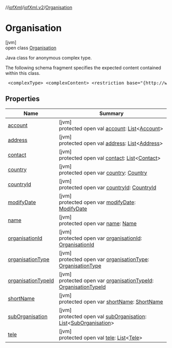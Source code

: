 //[iofXml](../../../index.md)/[iofXml.v2](../index.md)/[Organisation](index.md)

# Organisation

[jvm]\
open class [Organisation](index.md)

<p>Java class for anonymous complex type. <p>The following schema fragment specifies the expected content contained within this class. <pre> &lt;complexType&gt; &lt;complexContent&gt; &lt;restriction base="{http://www.w3.org/2001/XMLSchema}anyType"&gt; &lt;sequence&gt; &lt;element ref="{}OrganisationId"/&gt; &lt;element ref="{}Name"/&gt; &lt;element ref="{}ShortName" minOccurs="0"/&gt; &lt;choice&gt; &lt;element ref="{}OrganisationTypeId"/&gt; &lt;element ref="{}OrganisationType"/&gt; &lt;/choice&gt; &lt;choice minOccurs="0"&gt; &lt;element ref="{}CountryId"/&gt; &lt;element ref="{}Country"/&gt; &lt;/choice&gt; &lt;element ref="{}Address" maxOccurs="unbounded" minOccurs="0"/&gt; &lt;element ref="{}Tele" maxOccurs="unbounded" minOccurs="0"/&gt; &lt;element ref="{}Account" maxOccurs="unbounded" minOccurs="0"/&gt; &lt;element ref="{}Contact" maxOccurs="unbounded" minOccurs="0"/&gt; &lt;element ref="{}SubOrganisation" maxOccurs="unbounded" minOccurs="0"/&gt; &lt;element ref="{}ModifyDate" minOccurs="0"/&gt; &lt;/sequence&gt; &lt;/restriction&gt; &lt;/complexContent&gt; &lt;/complexType&gt; </pre>

## Properties

| Name | Summary |
|---|---|
| [account](account.md) | [jvm]<br>protected open val [account](account.md): [List](https://docs.oracle.com/javase/8/docs/api/java/util/List.html)<[Account](../-account/index.md)> |
| [address](address.md) | [jvm]<br>protected open val [address](address.md): [List](https://docs.oracle.com/javase/8/docs/api/java/util/List.html)<[Address](../-address/index.md)> |
| [contact](contact.md) | [jvm]<br>protected open val [contact](contact.md): [List](https://docs.oracle.com/javase/8/docs/api/java/util/List.html)<[Contact](../-contact/index.md)> |
| [country](country.md) | [jvm]<br>protected open var [country](country.md): [Country](../-country/index.md) |
| [countryId](country-id.md) | [jvm]<br>protected open var [countryId](country-id.md): [CountryId](../-country-id/index.md) |
| [modifyDate](modify-date.md) | [jvm]<br>protected open var [modifyDate](modify-date.md): [ModifyDate](../-modify-date/index.md) |
| [name](name.md) | [jvm]<br>protected open var [name](name.md): [Name](../-name/index.md) |
| [organisationId](organisation-id.md) | [jvm]<br>protected open var [organisationId](organisation-id.md): [OrganisationId](../-organisation-id/index.md) |
| [organisationType](organisation-type.md) | [jvm]<br>protected open var [organisationType](organisation-type.md): [OrganisationType](../-organisation-type/index.md) |
| [organisationTypeId](organisation-type-id.md) | [jvm]<br>protected open var [organisationTypeId](organisation-type-id.md): [OrganisationTypeId](../-organisation-type-id/index.md) |
| [shortName](short-name.md) | [jvm]<br>protected open var [shortName](short-name.md): [ShortName](../-short-name/index.md) |
| [subOrganisation](sub-organisation.md) | [jvm]<br>protected open val [subOrganisation](sub-organisation.md): [List](https://docs.oracle.com/javase/8/docs/api/java/util/List.html)<[SubOrganisation](../-sub-organisation/index.md)> |
| [tele](tele.md) | [jvm]<br>protected open val [tele](tele.md): [List](https://docs.oracle.com/javase/8/docs/api/java/util/List.html)<[Tele](../-tele/index.md)> |
